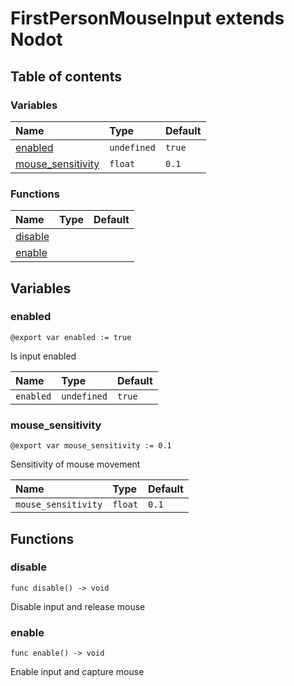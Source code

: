# FirstPersonMouseInput extends Nodot

## Table of contents

### Variables

|Name|Type|Default|
|:-|:-|:-|
|[enabled](#enabled)|`undefined`|`true`|
|[mouse_sensitivity](#mouse_sensitivity)|`float`|`0.1`|

### Functions

|Name|Type|Default|
|:-|:-|:-|
|[disable](#disable)|||
|[enable](#enable)|||

## Variables

### enabled

```gdscript
@export var enabled := true
```

Is input enabled

|Name|Type|Default|
|:-|:-|:-|
|`enabled`|`undefined`|`true`|

### mouse_sensitivity

```gdscript
@export var mouse_sensitivity := 0.1
```

Sensitivity of mouse movement

|Name|Type|Default|
|:-|:-|:-|
|`mouse_sensitivity`|`float`|`0.1`|

## Functions

### disable

```gdscript
func disable() -> void
```

Disable input and release mouse

### enable

```gdscript
func enable() -> void
```

Enable input and capture mouse

